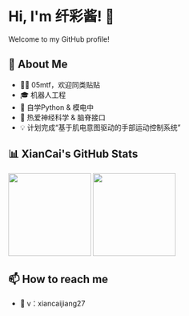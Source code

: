 # Hi, I'm 纤彩酱! 👋

Welcome to my GitHub profile!

## 🚀 About Me
- 🏳️‍⚧️ 05mtf，欢迎同类贴贴
- 🎓 机器人工程
- 🌱 自学Python & 模电中
- 🧠 热爱神经科学 & 脑脊接口
- 💡 计划完成“基于肌电意图驱动的手部运动控制系统”

## 📊 XianCai's GitHub Stats
<p align="left">
  <img src="https://github-readme-stats.vercel.app/api?username=xiancaijiang27&show_icons=true&theme=default" height="165"/>
  <img src="https://github-readme-stats.vercel.app/api/top-langs/?username=xiancaijiang27&layout=compact&theme=default" height="165"/>
</p>

## 📫 How to reach me
- 💬 v：xiancaijiang27 
